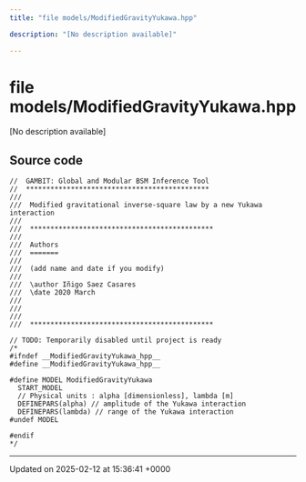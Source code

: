 ```yaml
---
title: "file models/ModifiedGravityYukawa.hpp"

description: "[No description available]"

---
```


# file models/ModifiedGravityYukawa.hpp

[No description available]




## Source code

```
//  GAMBIT: Global and Modular BSM Inference Tool
//  *********************************************
///
///  Modified gravitational inverse-square law by a new Yukawa interaction
///
///  *********************************************
///
///  Authors
///  =======
///
///  (add name and date if you modify)
///
///  \author Iñigo Saez Casares
///  \date 2020 March
///
///  
///
///  *********************************************

// TODO: Temporarily disabled until project is ready
/*
#ifndef __ModifiedGravityYukawa_hpp__
#define __ModifiedGravityYukawa_hpp__

#define MODEL ModifiedGravityYukawa
  START_MODEL
  // Physical units : alpha [dimensionless], lambda [m]
  DEFINEPARS(alpha) // amplitude of the Yukawa interaction
  DEFINEPARS(lambda) // range of the Yukawa interaction
#undef MODEL

#endif
*/
```


-------------------------------

Updated on 2025-02-12 at 15:36:41 +0000
